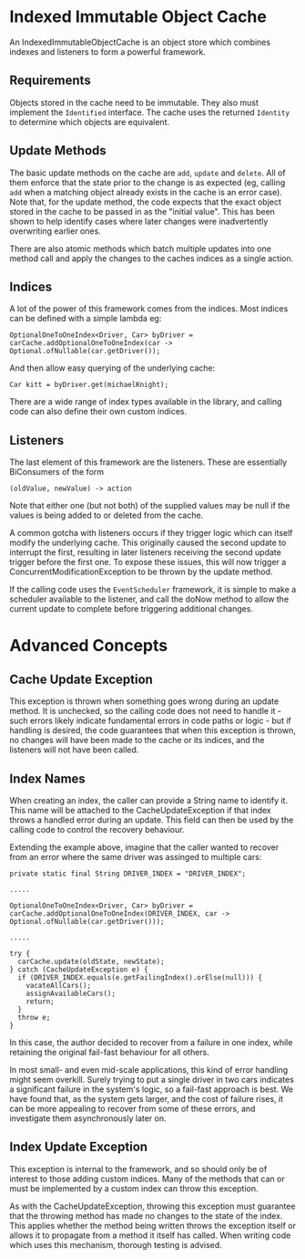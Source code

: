 # Indexed Immutable Object Cache

An IndexedImmutableObjectCache is an object store which combines
indexes and listeners to form a powerful framework.

## Requirements

Objects stored in the cache need to be immutable. They also must
implement the `Identified` interface. The cache uses the returned
`Identity` to determine which objects are equivalent.

## Update Methods

The basic update methods on the cache are `add`, `update` and
`delete`.  All of them enforce that the state prior to the change
is as expected (eg, calling `add` when a matching object already
exists in the cache is an error case). Note that, for the update
method, the code expects that the exact object stored in the cache
to be passed in as the "initial value". This has been shown to
help identify cases where later changes were inadvertently
overwriting earlier ones.

There are also atomic methods which batch multiple updates into one
method call and apply the changes to the caches indices as a single action.

## Indices

A lot of the power of this framework comes from the indices.
Most indices can be defined with a simple lambda eg:

`OptionalOneToOneIndex<Driver, Car> byDriver = carCache.addOptionalOneToOneIndex(car -> Optional.ofNullable(car.getDriver());`

And then allow easy querying of the underlying cache:

`Car kitt = byDriver.get(michaelKnight);`

There are a wide range of index types available in the library,
and calling code can also define their own custom indices.

## Listeners

The last element of this framework are the listeners. These are essentially
BiConsumers of the form

`(oldValue, newValue) -> action`

Note that either one (but not both) of the supplied values may be null if the
values is being added to or deleted from the cache.

A common gotcha with listeners occurs if they trigger logic which can itself modify
the underlying cache. This originally caused the second update to interrupt the
first, resulting in later listeners receiving the second update trigger before the
first one. To expose these issues, this will now trigger a
ConcurrentModificationException to be thrown by the update method.

If the calling code uses the `EventScheduler` framework, it is simple to make a 
scheduler available to the listener, and call the doNow method to allow the
current update to complete before triggering additional changes.

# Advanced Concepts

## Cache Update Exception

This exception is thrown when something goes wrong during an update method.
It is unchecked, so the calling code does not need to handle it - such
errors likely indicate fundamental errors in code paths or logic - but if
handling is desired, the code guarantees that when this exception is thrown,
no changes will have been made to the cache or its indices, and the listeners
will not have been called.

## Index Names

When creating an index, the caller can provide a String name to identify it.
This name will be attached to the CacheUpdateException if that index throws
a handled error during an update. This field can then be used by the calling
code to control the recovery behaviour.

Extending the example above, imagine that the caller wanted to recover from
an error where the same driver was assinged to multiple cars:

```
private static final String DRIVER_INDEX = "DRIVER_INDEX";

.....

OptionalOneToOneIndex<Driver, Car> byDriver = carCache.addOptionalOneToOneIndex(DRIVER_INDEX, car -> Optional.ofNullable(car.getDriver()));

.....

try {
  carCache.update(oldState, newState);
} catch (CacheUpdateException e) {
  if (DRIVER_INDEX.equals(e.getFailingIndex().orElse(null))) {
    vacateAllCars();
    assignAvailableCars();
    return;
  }
  throw e;
}
```

In this case, the author decided to recover from a failure in one index,
while retaining the original fail-fast behaviour for all others.

In most small- and even mid-scale applications, this kind of error
handling might seem overkill. Surely trying to put a single driver in two
cars indicates a significant failure in the system's logic, so a fail-fast
approach is best. We have found that, as the system gets larger, and the
cost of failure rises, it can be more appealing to recover from some of these
errors, and investigate them asynchronously later on.

## Index Update Exception

This exception is internal to the framework, and so should only be of interest
to those adding custom indices. Many of the methods that can or must be
implemented by a custom index can throw this exception.

As with the CacheUpdateException, throwing this exception must guarantee that
the throwing method has made no changes to the state of the index. This applies
whether the method being written throws the exception itself or allows it to
propagate from a method it itself has called. When writing code which uses this
mechanism, thorough testing is advised.